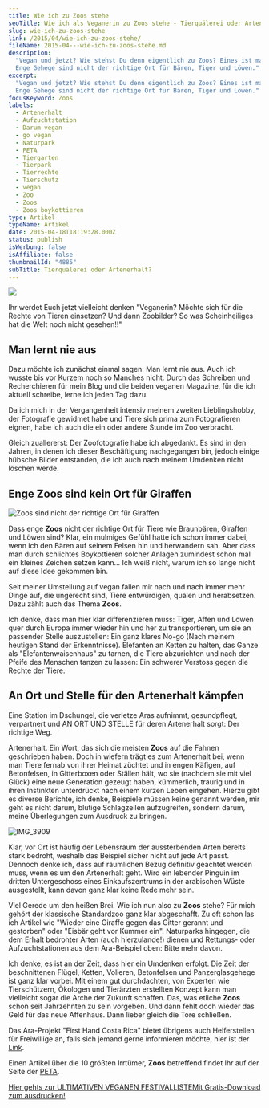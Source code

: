 ```yaml
---
title: Wie ich zu Zoos stehe
seoTitle: Wie ich als Veganerin zu Zoos stehe - Tierquälerei oder Artenerhalt?
slug: wie-ich-zu-zoos-stehe
link: /2015/04/wie-ich-zu-zoos-stehe/
fileName: 2015-04---wie-ich-zu-zoos-stehe.md
description:
  "Vegan und jetzt? Wie stehst Du denn eigentlich zu Zoos? Eines ist mal sicher:
  Enge Gehege sind nicht der richtige Ort für Bären, Tiger und Löwen."
excerpt:
  "Vegan und jetzt? Wie stehst Du denn eigentlich zu Zoos? Eines ist mal sicher:
  Enge Gehege sind nicht der richtige Ort für Bären, Tiger und Löwen."
focusKeyword: Zoos
labels:
  - Artenerhalt
  - Aufzuchtstation
  - Darum vegan
  - go vegan
  - Naturpark
  - PETA
  - Tiergarten
  - Tierpark
  - Tierrechte
  - Tierschutz
  - vegan
  - Zoo
  - Zoos
  - Zoos boykottieren
type: Artikel
typeName: Artikel
date: 2015-04-18T18:19:28.000Z
status: publish
isWerbung: false
isAffiliate: false
thumbnailId: "4885"
subTitle: Tierquälerei oder Artenerhalt?
---
```


![](http://cardamonchai.com/wp-content/uploads/2013/03/img_3966-640x427.jpg)

Ihr werdet Euch jetzt vielleicht denken "Veganerin? Möchte sich für die Rechte
von Tieren einsetzen? Und dann Zoobilder? So was Scheinheiliges hat die Welt
noch nicht gesehen!!"

## Man lernt nie aus

Dazu möchte ich zunächst einmal sagen: Man lernt nie aus. Auch ich wusste bis
vor Kurzem noch so Manches nicht. Durch das Schreiben und Recherchieren für mein
Blog und die beiden veganen Magazine, für die ich aktuell schreibe, lerne ich
jeden Tag dazu.

Da ich mich in der Vergangenheit intensiv meinem zweiten Lieblingshobby, der
Fotografie gewidmet habe und Tiere sich prima zum Fotografieren eignen, habe ich
auch die ein oder andere Stunde im Zoo verbracht.

Gleich zuallererst: Der Zoofotografie habe ich abgedankt. Es sind in den Jahren,
in denen ich dieser Beschäftigung nachgegangen bin, jedoch einige hübsche Bilder
entstanden, die ich auch nach meinem Umdenken nicht löschen werde.

## Enge Zoos sind kein Ort für Giraffen

![Zoos sind nicht der richtige Ort für Giraffen](http://cardamonchai.com/wp-content/uploads/2013/03/img_3952-640x510.jpg "Zoos sind nicht der richtige Ort für Giraffen")

Dass enge <b>Zoos</b> nicht der richtige Ort für Tiere wie Braunbären, Giraffen
und Löwen sind? Klar, ein mulmiges Gefühl hatte ich schon immer dabei, wenn ich
den Bären auf seinem Felsen hin und herwandern sah. Aber dass man durch
schlichtes Boykottieren solcher Anlagen zumindest schon mal ein kleines Zeichen
setzen kann... Ich weiß nicht, warum ich so lange nicht auf diese Idee gekommen
bin.

Seit meiner Umstellung auf vegan fallen mir nach und nach immer mehr Dinge auf,
die ungerecht sind, Tiere entwürdigen, quälen und herabsetzen. Dazu zählt auch
das Thema <b>Zoos</b>.

Ich denke, dass man hier klar differenzieren muss: Tiger, Affen und Löwen quer
durch Europa immer wieder hin und her zu transportieren, um sie an passender
Stelle auszustellen: Ein ganz klares No-go (Nach meinem heutigen Stand der
Erkenntnisse). Elefanten an Ketten zu halten, das Ganze als
"Elefantenwaisenhaus" zu tarnen, die Tiere abzurichten und nach der Pfeife des
Menschen tanzen zu lassen: Ein schwerer Verstoss gegen die Rechte der Tiere.

## An Ort und Stelle für den Artenerhalt kämpfen

Eine Station im Dschungel, die verletze Aras aufnimmt, gesundpflegt, verpartnert
und AN ORT UND STELLE für deren Artenerhalt sorgt: Der richtige Weg.

Artenerhalt. Ein Wort, das sich die meisten <b>Zoos</b> auf die Fahnen
geschrieben haben. Doch in wiefern trägt es zum Artenerhalt bei, wenn man Tiere
fernab von ihrer Heimat züchtet und in engen Käfigen, auf Betonfelsen, in
Gitterboxen oder Ställen hält, wo sie (nachdem sie mit viel Glück) eine neue
Generation gezeugt haben, kümmerlich, traurig und in ihren Instinkten
unterdrückt nach einem kurzen Leben eingehen. Hierzu gibt es diverse Berichte,
ich denke, Beispiele müssen keine genannt werden, mir geht es nicht darum,
blutige Schlagzeilen aufzugreifen, sondern darum, meine Überlegungen zum
Ausdruck zu bringen.

![IMG_3909](http://cardamonchai.com/wp-content/uploads/2013/03/img_3909-640x791.jpg)

Klar, vor Ort ist häufig der Lebensraum der aussterbenden Arten bereits stark
bedroht, weshalb das Beispiel sicher nicht auf jede Art passt. Dennoch denke
ich, dass auf räumlichen Bezug definitiv geachtet werden muss, wenn es um den
Artenerhalt geht. Wird ein lebender Pinguin im dritten Untergeschoss eines
Einkaufszentrums in der arabischen Wüste ausgestellt, kann davon ganz klar keine
Rede mehr sein.

Viel Gerede um den heißen Brei. Wie ich nun also zu <b>Zoos</b> stehe? Für mich
gehört der klassische Standardzoo ganz klar abgeschafft. Zu oft schon las ich
Artikel wie "Wieder eine Giraffe gegen das Gitter gerannt und gestorben" oder
"Eisbär geht vor Kummer ein". Naturparks hingegen, die dem Erhalt bedrohter
Arten (auch hierzulande!) dienen und Rettungs- oder Aufzuchtstationen aus dem
Ara-Beispiel oben: Bitte mehr davon.

Ich denke, es ist an der Zeit, dass hier ein Umdenken erfolgt. Die Zeit der
beschnittenen Flügel, Ketten, Volieren, Betonfelsen und Panzerglasgehege ist
ganz klar vorbei. Mit einem gut durchdachten, von Experten wie Tierschützern,
Ökologen und Tierärzten erstellten Konzept kann man vielleicht sogar die Arche
der Zukunft schaffen. Das, was etliche <b>Zoos</b> schon seit Jahrzehnten zu
sein vorgeben. Und dann fehlt doch wieder das Geld für das neue Affenhaus. Dann
lieber gleich die Tore schließen.

Das Ara-Projekt "First Hand Costa Rica" bietet übrigens auch Helferstellen für
Freiwillige an, falls sich jemand gerne informieren möchte, hier ist der
<a href="http://www.firsthand-costarica.com/Papageien.114.0.html" name="First Hand Costa Rica">Link</a>.

Einen Artikel über die 10 größten Irrtümer, <b>Zoos</b> betreffend findet Ihr
auf der Seite der
<a href="http://www.peta.de/Zooirrtuemer#.VSU8LZSsUjk">PETA</a>.

<a class="banner banner-green" href="/2015/03/die-ultimative-vegane-festivalliste"><span class="head">Hier
gehts zur ULTIMATIVEN VEGANEN FESTIVALLISTE</span><span class="text">Mit
Gratis-Download zum ausdrucken!</span></a>
